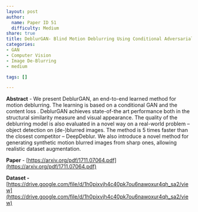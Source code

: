 ```yaml
---
layout: post
author:
  name: Paper ID 51
  difficulty: Medium
share: true
title: DeblurGAN- Blind Motion Deblurring Using Conditional Adversarial Networks
categories:
- GAN
- Computer Vision
- Image De-Blurring
- medium

tags: []

---
```

**Abstract** - We present DeblurGAN, an end-to-end learned method for motion deblurring. The learning is based on a conditional GAN and the content loss . DeblurGAN achieves state-of-the art performance both in the structural similarity measure and visual appearance. The quality of the deblurring model is also evaluated in a novel way on a real-world problem – object detection on (de-)blurred images. The method is 5 times faster than the closest competitor – DeepDeblur. We also introduce a novel method for generating synthetic motion blurred images from sharp ones, allowing realistic dataset augmentation.

**Paper** - [https://arxiv.org/pdf/1711.07064.pdf](https://arxiv.org/pdf/1711.07064.pdf)

**Dataset -** [https://drive.google.com/file/d/1h0pixvjh4c40pk7ou6nawoxur4qh_sa2/view](https://drive.google.com/file/d/1h0pixvjh4c40pk7ou6nawoxur4qh_sa2/view)
    